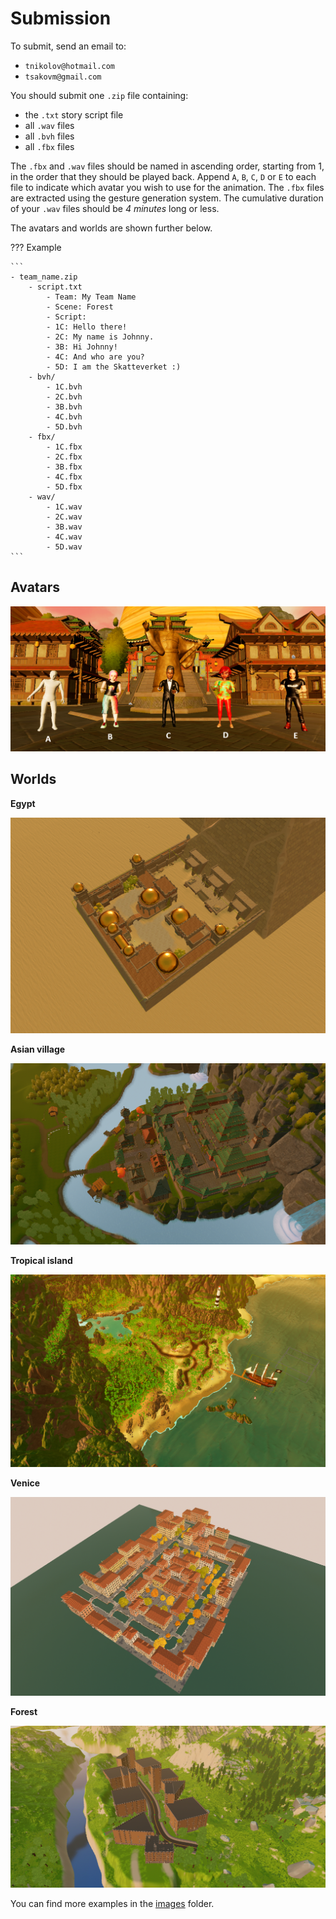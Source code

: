 # Submission
To submit, send an email to:

- `tnikolov@hotmail.com`
- `tsakovm@gmail.com`

You should submit one `.zip` file containing:

- the `.txt` story script file
- all `.wav` files
- all `.bvh` files
- all `.fbx` files

The `.fbx` and `.wav` files should be named in ascending order, starting from 1, in the order that they should be played back. Append `A`, `B`, `C`, `D` or `E` to each file to indicate which avatar you wish to use for the animation. The `.fbx` files are extracted using the gesture generation system. The cumulative duration of your `.wav` files should be *4 minutes* long or less.

The avatars and worlds are shown further below.

??? Example

    ```
    - team_name.zip
        - script.txt
            - Team: My Team Name
            - Scene: Forest
            - Script:
            - 1C: Hello there!
            - 2C: My name is Johnny.
            - 3B: Hi Johnny!
            - 4C: And who are you?
            - 5D: I am the Skatteverket :)
        - bvh/
            - 1C.bvh
            - 2C.bvh
            - 3B.bvh
            - 4C.bvh
            - 5D.bvh
        - fbx/
            - 1C.fbx
            - 2C.fbx
            - 3B.fbx
            - 4C.fbx
            - 5D.fbx
        - wav/
            - 1C.wav
            - 2C.wav
            - 3B.wav
            - 4C.wav
            - 5D.wav
    ```

## Avatars

![](./assets/images/avatars.png)

## Worlds

**Egypt**

![](./assets/images/Egypt2.png)

**Asian village**

![](./assets/images/AsianVillage2.png)

**Tropical island**

![](./assets/images/Tropical2.png)

**Venice**

![](./assets/images/Venice2.png)

**Forest**

![](./assets/images/ForestLevel2.png)

You can find more examples in the [images](https://github.com/Svito-zar/wasp-2023-summer-school/blob/main/Images/) folder.
